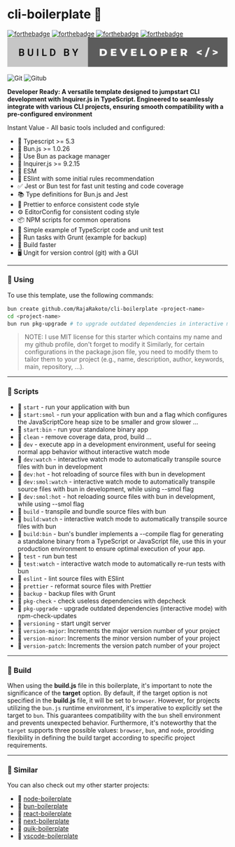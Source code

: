# cli-boilerplate 🚀

[![forthebadge](https://forthebadge.com/images/badges/built-with-love.svg)](https://forthebadge.com) [![forthebadge](https://forthebadge.com/images/badges/for-you.svg)](https://forthebadge.com) [![forthebadge](https://forthebadge.com/images/badges/open-source.svg)](https://forthebadge.com) [![forthebadge](https://forthebadge.com/images/badges/uses-git.svg)](https://forthebadge.com) [![forthebadge](https://github.com/RajaRakoto/github-docs/blob/master/badge/build-by.svg?raw=true)](https://forthebadge.com) 

![Git](https://img.shields.io/badge/-Git-777?style=flat&logo=git&logoColor=F05032&labelColor=ffffff) ![Gitub](https://img.shields.io/badge/-Gitub-777?style=flat&logo=github&logoColor=777&labelColor=ffffff)

**Developer Ready: A versatile template designed to jumpstart CLI development with Inquirer.js in TypeScript. Engineered to seamlessly integrate with various CLI projects, ensuring smooth compatibility with a pre-configured environment**

Instant Value - All basic tools included and configured:

- 🚀 Typescript >= 5.3
- 🧅 Bun.js >= 1.0.26
- 🧅 Use Bun as package manager
- 🔳 Inquirer.js >= 9.2.15
- 🌈 ESM
- 🧹 ESlint with some initial rules recommendation
- ✅ Jest or Bun test for fast unit testing and code coverage
- 📚 Type definitions for Bun.js and Jest
- 🎨 Prettier to enforce consistent code style
- ⚙️ EditorConfig for consistent coding style
- 📦 NPM scripts for common operations
- 📝 Simple example of TypeScript code and unit test
- 🐗 Run tasks with Grunt (example for backup)
- 🚄 Build faster
- 🖥️ Ungit for version control (git) with a GUI

---

### 📌 Using 

To use this template, use the following commands:

```bash
bun create github.com/RajaRakoto/cli-boilerplate <project-name>
cd <project-name>
bun run pkg-upgrade # to upgrade outdated dependencies in interactive mode
```

> NOTE: I use MIT license for this starter which contains my name and my github profile, don't forget to modify it
> Similarly, for certain configurations in the package.json file, you need to modify them to tailor them to your project (e.g., name, description, author, keywords, main, repository, ...).

---

### 📌 Scripts 

- 📜 `start` - run your application with bun
- 📜 `start:smol` - run your application with bun and a flag which configures the JavaScriptCore heap size to be smaller and grow slower ...
- 📜 `start:bin` - run your standalone binary app
- 📜 `clean` - remove coverage data, prod, build ...
- 📜 `dev` - execute app in a development environment, useful for seeing normal app behavior without interactive watch mode
- 📜 `dev:watch` - interactive watch mode to automatically transpile source files with bun in development
- 📜 `dev:hot` - hot reloading of source files with bun in development
- 📜 `dev:smol:watch` - interactive watch mode to automatically transpile source files with bun in development, while using --smol flag
- 📜 `dev:smol:hot` - hot reloading source files with bun in development, while using --smol flag
- 📜 `build` - transpile and bundle source files with bun
- 📜 `build:watch` - interactive watch mode to automatically transpile source files with bun
- 📜 `build:bin` - bun's bundler implements a --compile flag for generating a standalone binary from a TypeScript or JavaScript file, use this in your production environment to ensure optimal execution of your app.
- 📜 `test` - run bun test
- 📜 `test:watch` - interactive watch mode to automatically re-run tests with bun
- 📜 `eslint` - lint source files with ESlint
- 📜 `prettier` - reformat source files with Prettier
- 📜 `backup` - backup files with Grunt
- 📜 `pkg-check` - check useless dependencies with depcheck
- 📜 `pkg-upgrade` - upgrade outdated dependencies (interactive mode) with npm-check-updates
- 📜 `versioning` - start ungit server 
- 📜 `version-major`: Increments the major version number of your project
- 📜 `version-minor`: Increments the minor version number of your project
- 📜 `version-patch`: Increments the version patch number of your project

---

### 📌 Build

When using the **build.js** file in this boilerplate, it's important to note the significance of the **target** option. By default, if the target option is not specified in the **build.js** file, it will be set to `browser`. However, for projects utilizing the `bun.js` runtime environment, it's imperative to explicitly set the target to `bun`. This guarantees compatibility with the `bun` shell environment and prevents unexpected behavior. Furthermore, it's noteworthy that the `target` supports three possible values: `browser`, `bun`, and `node`, providing flexibility in defining the build target according to specific project requirements.

---

### 📌 Similar

You can also check out my other starter projects:

- 🚀 [node-boilerplate](https://github.com/RajaRakoto/node-boilerplate)
- 🚀 [bun-boilerplate](https://github.com/RajaRakoto/bun-boilerplate)
- 🚀 [react-boilerplate](https://github.com/RajaRakoto/react-boilerplate)
- 🚀 [next-boilerplate](https://github.com/RajaRakoto/next-boilerplate)
- 🚀 [quik-boilerplate](https://github.com/RajaRakoto/quik-boilerplate)
- 🚀 [vscode-boilerplate](https://github.com/RajaRakoto/vscode-boilerplate)